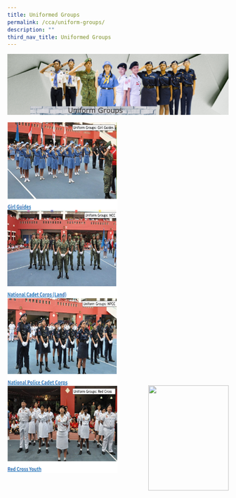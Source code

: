 ```yaml
---
title: Uniformed Groups
permalink: /cca/uniform-groups/
description: ""
third_nav_title: Uniformed Groups
---
```

![](/images/CCA/Banner_UG-v3.png)


<p><a href="https://staging.d33coz43hxnqna.amplifyapp.com/cca/uniform-groups/girl-guides/">
<img src="/images/CCA/Girl%20Guides.png" style="width:250px;height:200px;margin-right:20px;" align = "left">
</a></p>

<p><a href="https://staging.d33coz43hxnqna.amplifyapp.com/cca/uniform-groups/ncc-land/">
<img src="/images/CCA/NCC.png" style="width:250px;height:200px;margin-right:20px;" align = "left">
</a></p>

<br><br><br><br><br><br>

<p><a href="https://staging.d33coz43hxnqna.amplifyapp.com/cca/uniform-groups/npcc/">
<img src="/images/CCA/NPCC.png" style="width:250px;height:200px;margin-right:20px;" align = "left">
</a></p>


<p><a href="https://staging.d33coz43hxnqna.amplifyapp.com/cca/uniform-groups/red-cross/">
<img src="/images/CCA/RCY.png" style="width:250px;height:200px;margin-right:20px;" align = "left">
</a></p>


<p><a href="link">
<img src="image" style="width:183px;height:240px;margin-left:15px;" align = "right">
</a></p>